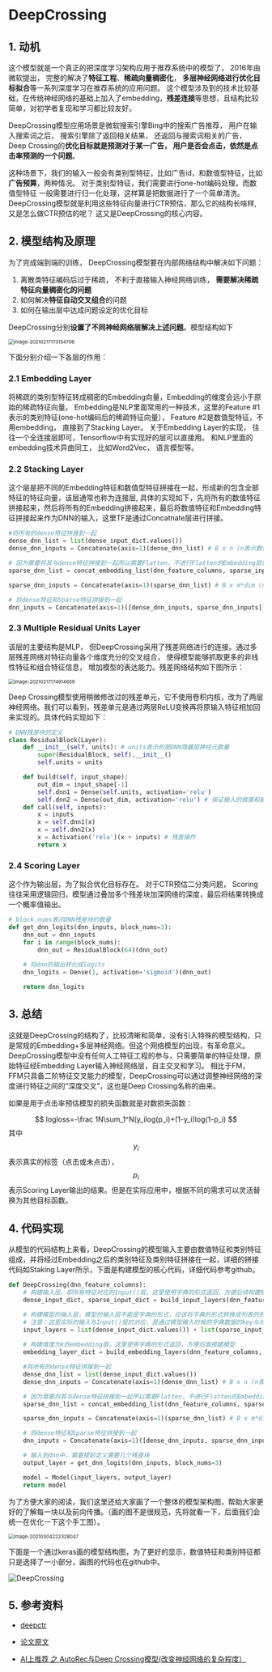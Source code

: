 # DeepCrossing

## 1. 动机

这个模型就是一个真正的把深度学习架构应用于推荐系统中的模型了， 2016年由微软提出， 完整的解决了**特征工程**、**稀疏向量稠密化**， **多层神经网络进行优化目标拟合**等一系列深度学习在推荐系统的应用问题。 这个模型涉及到的技术比较基础，在传统神经网络的基础上加入了embedding，**残差连接**等思想，且结构比较简单，对初学者复现和学习都比较友好。

DeepCrossing模型应用场景是微软搜索引擎Bing中的搜索广告推荐， 用户在输入搜索词之后， 搜索引擎除了返回相关结果， 还返回与搜索词相关的广告，Deep Crossing的**优化目标就是预测对于某一广告， 用户是否会点击，依然是点击率预测的一个问题**。

这种场景下，我们的输入一般会有类别型特征，比如广告id，和数值型特征，比如**广告预算**，两种情况。 对于类别型特征，我们需要进行one-hot编码处理，而数值型特征 一般需要进行归一化处理，这样算是把数据进行了一个简单清洗。 DeepCrossing模型就是利用这些特征向量进行CTR预估，那么它的结构长啥样, 又是怎么做CTR预估的呢？ 这又是DeepCrossing的核心内容。

## 2. 模型结构及原理

为了完成端到端的训练， DeepCrossing模型要在内部网络结构中解决如下问题：

1. 离散类特征编码后过于稀疏， 不利于直接输入神经网络训练， **需要解决稀疏特征向量稠密化的问题**
2. 如何解决**特征自动交叉组合**的问题
3. 如何在输出层中达成问题设定的优化目标

DeepCrossing分别**设置了不同神经网络层解决上述问题**。模型结构如下

<img src="http://ryluo.oss-cn-chengdu.aliyuncs.com/图片2020100916594542.png" alt="image-20210217173154706" style="zoom:67%;" />

下面分别介绍一下各层的作用：

### 2.1 Embedding Layer

将稀疏的类别型特征转成稠密的Embedding向量，Embedding的维度会远小于原始的稀疏特征向量。 Embedding是NLP里面常用的一种技术，这里的Feature #1表示的类别特征(one-hot编码后的稀疏特征向量）， Feature #2是数值型特征，不用embedding， 直接到了Stacking Layer。 关于Embedding Layer的实现， 往往一个全连接层即可，Tensorflow中有实现好的层可以直接用。 和NLP里面的embedding技术异曲同工， 比如Word2Vec， 语言模型等。

### 2.2 Stacking Layer

这个层是把不同的Embedding特征和数值型特征拼接在一起，形成新的包含全部特征的特征向量，该层通常也称为连接层, 具体的实现如下，先将所有的数值特征拼接起来，然后将所有的Embedding拼接起来，最后将数值特征和Embedding特征拼接起来作为DNN的输入，这里TF是通过Concatnate层进行拼接。

```python
#将所有的dense特征拼接到一起
dense_dnn_list = list(dense_input_dict.values())
dense_dnn_inputs = Concatenate(axis=1)(dense_dnn_list) # B x n (n表示数值特征的数量)

# 因为需要将其与dense特征拼接到一起所以需要Flatten，不进行Flatten的Embedding层输出的维度为：Bx1xdim
sparse_dnn_list = concat_embedding_list(dnn_feature_columns, sparse_input_dict, embedding_layer_dict, flatten=True) 

sparse_dnn_inputs = Concatenate(axis=1)(sparse_dnn_list) # B x m*dim (n表示类别特征的数量，dim表示embedding的维度)

# 将dense特征和Sparse特征拼接到一起
dnn_inputs = Concatenate(axis=1)([dense_dnn_inputs, sparse_dnn_inputs]) # B x (n + m*dim)
```

### 2.3 Multiple Residual Units Layer

该层的主要结构是MLP， 但DeepCrossing采用了残差网络进行的连接。通过多层残差网络对特征向量各个维度充分的交叉组合， 使得模型能够抓取更多的非线性特征和组合特征信息， 增加模型的表达能力。残差网络结构如下图所示：

<img src="http://ryluo.oss-cn-chengdu.aliyuncs.com/图片20201009193957977.png" alt="image-20210217174914659" style="zoom:67%;" />

Deep Crossing模型使用稍微修改过的残差单元，它不使用卷积内核，改为了两层神经网络。我们可以看到，残差单元是通过两层ReLU变换再将原输入特征相加回来实现的。具体代码实现如下：

```python
# DNN残差块的定义
class ResidualBlock(Layer):
    def __init__(self, units): # units表示的是DNN隐藏层神经元数量
        super(ResidualBlock, self).__init__()
        self.units = units

    def build(self, input_shape):
        out_dim = input_shape[-1]
        self.dnn1 = Dense(self.units, activation='relu')
        self.dnn2 = Dense(out_dim, activation='relu') # 保证输入的维度和输出的维度一致才能进行残差连接
    def call(self, inputs):
        x = inputs
        x = self.dnn1(x)
        x = self.dnn2(x)
        x = Activation('relu')(x + inputs) # 残差操作
        return x
```

### 2.4 Scoring Layer

这个作为输出层，为了拟合优化目标存在。 对于CTR预估二分类问题， Scoring往往采用逻辑回归，模型通过叠加多个残差块加深网络的深度，最后将结果转换成一个概率值输出。

```python
# block_nums表示DNN残差块的数量
def get_dnn_logits(dnn_inputs, block_nums=3):
    dnn_out = dnn_inputs
    for i in range(block_nums):
        dnn_out = ResidualBlock(64)(dnn_out)
    
    # 将dnn的输出转化成logits
    dnn_logits = Dense(1, activation='sigmoid')(dnn_out)

    return dnn_logits
```

## 3. 总结

这就是DeepCrossing的结构了，比较清晰和简单，没有引入特殊的模型结构，只是常规的Embedding+多层神经网络。但这个网络模型的出现，有革命意义。DeepCrossing模型中没有任何人工特征工程的参与，只需要简单的特征处理，原始特征经Embedding Layer输入神经网络层，自主交叉和学习。 相比于FM，FFM只具备二阶特征交叉能力的模型，DeepCrossing可以通过调整神经网络的深度进行特征之间的“深度交叉”，这也是Deep Crossing名称的由来。 

如果是用于点击率预估模型的损失函数就是对数损失函数：		

$$
logloss=-\frac 1N\sum_1^N(y_ilog(p_i)+(1-y_i)log(1-p_i)
$$
其中$$y_i$$表示真实的标签（点击或未点击），$$p_i$$表示Scoring Layer输出的结果。但是在实际应用中，根据不同的需求可以灵活替换为其他目标函数。

## 4. 代码实现

从模型的代码结构上来看，DeepCrossing的模型输入主要由数值特征和类别特征组成，并将经过Embedding之后的类别特征及类别特征拼接在一起，详细的拼接代码如Staking Layer所示，下面是构建模型的核心代码，详细代码参考github。

```python
def DeepCrossing(dnn_feature_columns):
    # 构建输入层，即所有特征对应的Input()层，这里使用字典的形式返回，方便后续构建模型
    dense_input_dict, sparse_input_dict = build_input_layers(dnn_feature_columns)

    # 构建模型的输入层，模型的输入层不能是字典的形式，应该将字典的形式转换成列表的形式
    # 注意：这里实际的输入与Input()层的对应，是通过模型输入时候的字典数据的key与对应name的Input层
    input_layers = list(dense_input_dict.values()) + list(sparse_input_dict.values())
    
    # 构建维度为k的embedding层，这里使用字典的形式返回，方便后面搭建模型
    embedding_layer_dict = build_embedding_layers(dnn_feature_columns, sparse_input_dict, is_linear=False)

    #将所有的dense特征拼接到一起
    dense_dnn_list = list(dense_input_dict.values())
    dense_dnn_inputs = Concatenate(axis=1)(dense_dnn_list) # B x n (n表示数值特征的数量)

    # 因为需要将其与dense特征拼接到一起所以需要Flatten，不进行Flatten的Embedding层输出的维度为：Bx1xdim
    sparse_dnn_list = concat_embedding_list(dnn_feature_columns, sparse_input_dict, embedding_layer_dict, flatten=True) 

    sparse_dnn_inputs = Concatenate(axis=1)(sparse_dnn_list) # B x m*dim (n表示类别特征的数量，dim表示embedding的维度)

    # 将dense特征和Sparse特征拼接到一起
    dnn_inputs = Concatenate(axis=1)([dense_dnn_inputs, sparse_dnn_inputs]) # B x (n + m*dim)

    # 输入到dnn中，需要提前定义需要几个残差块
    output_layer = get_dnn_logits(dnn_inputs, block_nums=3)

    model = Model(input_layers, output_layer)
    return model
```

为了方便大家的阅读，我们这里还给大家画了一个整体的模型架构图，帮助大家更好的了解每一块以及前向传播。（画的图不是很规范，先将就看一下，后面我们会统一在优化一下这个手工图）。

<img src="http://ryluo.oss-cn-chengdu.aliyuncs.com/图片image-20210304222328047.png" alt="image-20210304222328047" style="zoom:67%;" />

下面是一个通过keras画的模型结构图，为了更好的显示，数值特征和类别特征都只是选择了一小部分，画图的代码也在github中。

![DeepCrossing](http://ryluo.oss-cn-chengdu.aliyuncs.com/图片DeepCrossing.png)

## 5. 参考资料

- [deepctr](https://github.com/shenweichen/DeepCTR)
- [论文原文](https://www.kdd.org/kdd2016/papers/files/adf0975-shanA.pdf)

- [AI上推荐 之 AutoRec与Deep Crossing模型(改变神经网络的复杂程度）](https://blog.csdn.net/wuzhongqiang/article/details/108948440)

